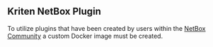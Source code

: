 ## Kriten NetBox Plugin

To utilize plugins that have been created by users within the [NetBox Community](https://github.com/netbox-community/netbox/wiki/Plugins) a custom Docker image must be created. 
